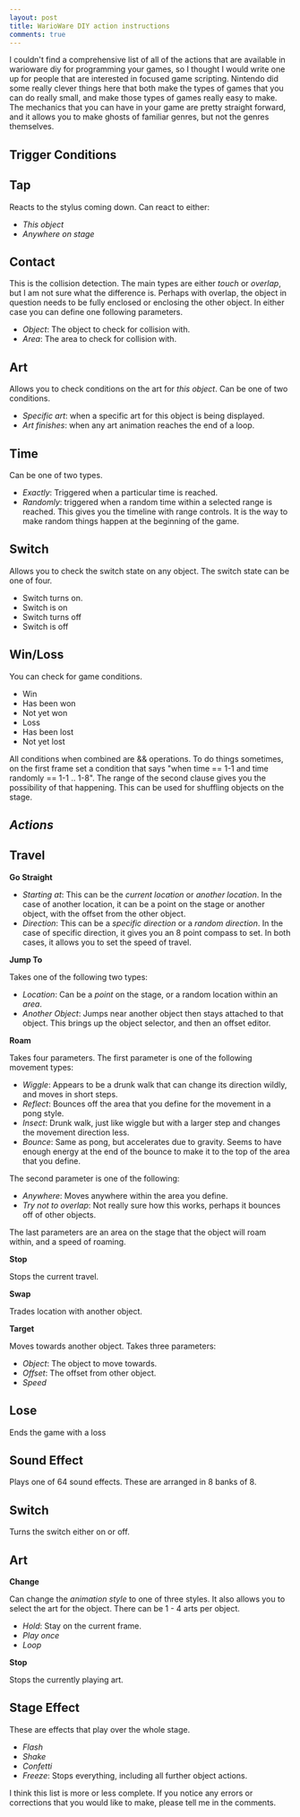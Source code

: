 ```yaml
---
layout: post
title: WarioWare DIY action instructions
comments: true
---
```


I couldn't find a comprehensive list of all of the actions that are available in warioware diy for programming your games, so I thought I would write one up for people that are interested in focused game scripting. Nintendo did some really clever things here that both make the types of games that you can do really small, and make those types of games really easy to make. The mechanics that you can have in your game are pretty straight forward, and it allows you to make ghosts of familiar genres, but not the genres themselves.

Trigger Conditions
---------
## Tap ##

Reacts to the stylus coming down. Can react to either:

* _This object_
* _Anywhere on stage_

## Contact ##

This is the collision detection. The main types are either _touch_ or _overlap_, but I am not sure what the difference is. Perhaps with overlap, the object in question needs to be fully enclosed or enclosing the other object. In either case you can define one following parameters.
* _Object_: The object to check for collision with.
* _Area_: The area to check for collision with.

## Art ##

Allows you to check conditions on the art for _this object_. Can be one of two conditions.

* _Specific art_: when a specific art for this object is being displayed.
* _Art finishes_: when any art animation reaches the end of a loop.

## Time ##

Can be one of two types.

* _Exactly_: Triggered when a particular time is reached.
* _Randomly_: triggered when a random time within a selected range is reached. This gives you the timeline with range controls. It is the way to make random things happen at the beginning of the game.

## Switch ##
Allows you to check the switch state on any object. The switch state can be one of four.

* Switch turns on.
* Switch is on
* Switch turns off
* Switch is off

## Win/Loss ##

You can check for game conditions.

* Win
* Has been won
* Not yet won
* Loss
* Has been lost
* Not yet lost

All conditions when combined are && operations. To do things sometimes, on the first frame set a condition that says "when time == 1-1 and time randomly == 1-1 .. 1-8". The range of the second clause gives you the possibility of that happening. This can be used for shuffling objects on the stage.

_Actions_
-------

## Travel ##

**Go Straight**

*  _Starting at_: 
   This can be the _current location_ or _another location_. In the case of another location, it can be a point on the stage or another object, with the offset from the other object.
*  _Direction_:
	This can be a _specific direction_ or a _random direction_. In the case of specific direction, it gives you an 8 point compass to set. In both cases, it allows you to set the speed of travel.

**Jump To**

Takes one of the following two types:

*  _Location_:
	Can be a _point_ on the stage, or a random location within an _area_.
* _Another Object_:
	Jumps near another object then stays attached to that object. This brings up the object selector, and then an offset editor.

**Roam**

Takes four parameters. The first parameter is one of the following movement types:

*  _Wiggle_: Appears to be a drunk walk that can change its direction wildly, and moves in short steps.
*  _Reflect_: Bounces off the area that you define for the movement in a pong style.
*  _Insect_: Drunk walk, just like wiggle but with a larger step and changes the movement direction less.
*  _Bounce_: Same as pong, but accelerates due to gravity. Seems to have enough energy at the end of the bounce to make it to the top of the area that you define.

The second parameter is one of the following:

*  _Anywhere_: Moves anywhere within the area you define.
*  _Try not to overlap_: Not really sure how this works, perhaps it bounces off of other objects.

The last parameters are an area on the stage that the object will roam within, and a speed of roaming.

**Stop**

Stops the current travel.

**Swap**

Trades location with another object.

**Target**

Moves towards another object. Takes three parameters:

* _Object_: The object to move towards.
* _Offset_: The offset from other object.
* _Speed_

## Lose ##

Ends the game with a loss

## Sound Effect ##

Plays one of 64 sound effects. These are arranged in 8 banks of 8.

## Switch ##

Turns the switch either on or off.

## Art ##

**Change**

Can change the _animation style_ to one of three styles. It also allows you to select the art for the object. There can be 1 - 4 arts per object.

* _Hold_: Stay on the current frame.
* _Play once_
* _Loop_

**Stop**

Stops the currently playing art.

## Stage Effect ##

These are effects that play over the whole stage.
* _Flash_
* _Shake_
* _Confetti_
* _Freeze_: Stops everything, including all further object actions.

I think this list is more or less complete. If you notice any errors or corrections that you would like to make, please tell me in the comments.

